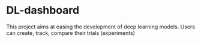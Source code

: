 # DL-dashboard

This project aims at easing the development of deep learning models.
Users can create, track, compare their trials (experiments)
